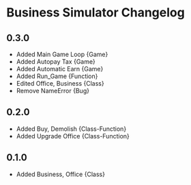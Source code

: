 # Business Simulator Changelog

## 0.3.0
- Added Main Game Loop {Game}
- Added Autopay Tax {Game}
- Added Automatic Earn {Game}
- Added Run_Game {Function}
- Edited Office, Business {Class}
- Remove NameError {Bug}

## 0.2.0
- Added Buy, Demolish {Class-Function}
- Added Upgrade Office {Class-Function}

## 0.1.0
- Added Business, Office {Class}

